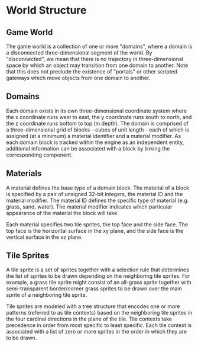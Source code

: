 World Structure
===============

Game World
----------

The game world is a collection of one or more "domains", where a domain is a
disconnected three-dimensional segment of the world. By "disconnected", we
mean that there is no trajectory in three-dimensional space by which an
object may transition from one domain to another. Note that this does not
preclude the existence of "portals" or other scripted gateways which move
objects from one domain to another.

Domains
-------

Each domain exists in its own three-dimensional coordinate system where the
x coordinate runs west to east, the y coordinate runs south to north, and
the z coordinate runs bottom to top (in depth). The domain is comprised of
a three-dimensional grid of blocks - cubes of unit length - each of which
is assigned (at a minimum) a material identifier and a material modifier.
As each domain block is tracked within the engine as an independent entity,
additional information can be associated with a block by linking the
corresponding component.

Materials
---------

A material defines the base type of a domain block. The material of a block
is specified by a pair of unsigned 32-bit integers, the material ID and the 
material modifier. The material ID defines the specific type of material
(e.g. grass, sand, water). The material modifier indicates which particular
appearance of the material the block will take.

Each material specifies two tile sprites, the top face and the side face.
The top face is the horizontal surface in the xy plane, and the side face is 
the vertical surface in the xz plane.

Tile Sprites
------------

A tile sprite is a set of sprites together with a selection rule that
determines the list of sprites to be drawn depending on the neighboring 
tile sprites. For example, a grass tile sprite might consist of an all-grass
sprite together with semi-transparent border/corner grass sprites to be
drawn over the main sprite of a neighboring tile sprite.

Tile sprites are modeled with a tree structure that encodes one or more
patterns (referred to as tile contexts) based on the neighboring tile sprites
in the four cardinal directions in the plane of the tile. Tile contexts take 
precedence in order from most specific to least specific. Each tile context
is associated with a list of zero or more sprites in the order in which they
are to be drawn.

